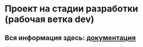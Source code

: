 # Проект на стадии разработки (рабочая ветка dev)

## Вся информация здесь: [документация](https://github.com/LaProfessional/FilmHub/wiki/%D0%9E-%D0%BF%D1%80%D0%BE%D0%B5%D0%BA%D1%82%D0%B5)

